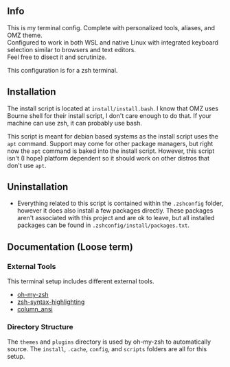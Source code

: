 ## Info
This is my terminal config. Complete with personalized tools, aliases, and OMZ theme. \
Configured to work in both WSL and native Linux with integrated keyboard selection similar to browsers and text editors. \
Feel free to disect it and scrutinize.


This configuration is for a zsh terminal.

<!-- ## Requirements
Requires packages to be installed: `zsh`, oh-my-zsh, `git`.
> **:pencil: Note:** For oh-my-zsh, the default directory of `~/oh-my-zsh/` will work, otherwise modify the value of `$ZSH` in `.zshrc` -->

## Installation
The install script is located at `install/install.bash`. I know that OMZ uses Bourne shell for their install script, I don't care enough to do that. If your machine can use zsh, it can probably use bash.

This script is meant for debian based systems as the install script uses the `apt` command. Support may come for other package managers, but right now the `apt` command is baked into the install script. However, this script isn't (I hope) platform dependent so it should work on other distros that don't use `apt`.

## Uninstallation
- Everything related to this script is contained within the `.zshconfig` folder, however it does also install a few packages directly. These packages aren't associated with this project and are ok to leave, but all installed packages can be found in `.zshconfig/install/packages.txt`.

## Documentation (Loose term)
### External Tools
This terminal setup includes different external tools.
- [oh-my-zsh](https://github.com/ohmyzsh/ohmyzsh/)
- [zsh-syntax-highlighting](https://github.com/zsh-users/zsh-syntax-highlighting)
- [column_ansi](https://github.com/LukeSavefrogs/column_ansi)

### Directory Structure
The `themes` and `plugins` directory is used by oh-my-zsh to automatically source. The `install`, `.cache`, `config`, and `scripts` folders are all for this setup.



<!-- 
### Automatically installs
- Zsh
- Git
- Python
- Oh-my-zsh
- Xsel && BC package (used for in-terminal selection)
- Included .gitconfig
-->
